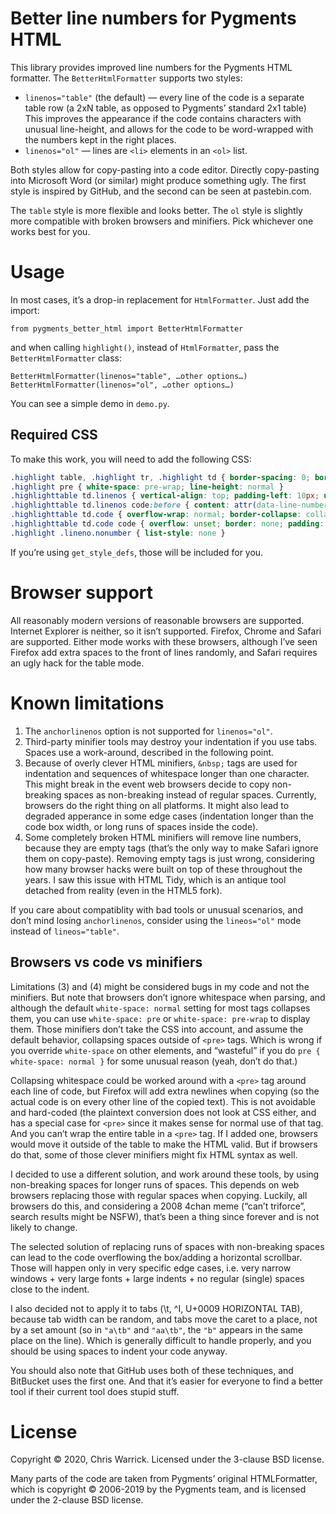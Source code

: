Better line numbers for Pygments HTML
=====================================

This library provides improved line numbers for the Pygments HTML formatter. The `BetterHtmlFormatter` supports two styles:

* `linenos="table"` (the default) — every line of the code is a separate table row (a 2xN table, as opposed to Pygments’ standard 2x1 table) This improves the appearance if the code contains characters with unusual line-height, and allows for the code to be word-wrapped with the numbers kept in the right places.
* `linenos="ol"` — lines are `<li>` elements in an `<ol>` list.

Both styles allow for copy-pasting into a code editor. Directly copy-pasting into Microsoft Word (or similar) might produce something ugly. The first style is inspired by GitHub, and the second can be seen at pastebin.com.

The `table` style is more flexible and looks better. The `ol` style is slightly more compatible with broken browsers and minifiers. Pick whichever one works best for you.

Usage
=====

In most cases, it’s a drop-in replacement for `HtmlFormatter`. Just add the import:

    from pygments_better_html import BetterHtmlFormatter

and when calling `highlight()`, instead of `HtmlFormatter`, pass the `BetterHtmlFormatter` class:

    BetterHtmlFormatter(linenos="table", …other options…)
    BetterHtmlFormatter(linenos="ol", …other options…)

You can see a simple demo in `demo.py`.

Required CSS
------------

To make this work, you will need to add the following CSS:

```css
.highlight table, .highlight tr, .highlight td { border-spacing: 0; border-collapse: separate; padding: 0 }
.highlight pre { white-space: pre-wrap; line-height: normal }
.highlighttable td.linenos { vertical-align: top; padding-left: 10px; user-select: none; -webkit-user-select: none }
.highlighttable td.linenos code:before { content: attr(data-line-number) }
.highlighttable td.code { overflow-wrap: normal; border-collapse: collapse }
.highlighttable td.code code { overflow: unset; border: none; padding: 0; margin: 0; white-space: pre-wrap; line-height: unset; background: none }
.highlight .lineno.nonumber { list-style: none }
```

If you’re using ``get_style_defs``, those will be included for you.

Browser support
===============

All reasonably modern versions of reasonable browsers are supported. Internet Explorer is neither, so it isn’t supported. Firefox, Chrome and Safari are supported. Either mode works with these browsers, although I’ve seen Firefox add extra spaces to the front of lines randomly, and Safari requires an ugly hack for the table mode.

Known limitations
=================

1. The `anchorlinenos` option is not supported for `linenos="ol"`.
2. Third-party minifier tools may destroy your indentation if you use tabs. Spaces use a work-around, described in the following point.
3. Because of overly clever HTML minifiers, `&nbsp;` tags are used for indentation and sequences of whitespace longer than one character. This might break in the event web browsers decide to copy non-breaking spaces as non-breaking instead of regular spaces. Currently, browsers do the right thing on all platforms. It might also lead to degraded apperance in some edge cases (indentation longer than the code box width, or long runs of spaces inside the code).
4. Some completely broken HTML minifiers will remove line numbers, because they are empty tags (that’s the only way to make Safari ignore them on copy-paste). Removing empty tags is just wrong, considering how many browser hacks were built on top of these throughout the years. I saw this issue with HTML Tidy, which is an antique tool detached from reality (even in the HTML5 fork).

If you care about compatiblity with bad tools or unusual scenarios, and don’t mind losing `anchorlinenos`, consider using the `lineos="ol"` mode instead of `lineos="table"`.

Browsers vs code vs minifiers
-----------------------------

Limitations (3) and (4) might be considered bugs in my code and not the minifiers. But note that browsers don’t ignore whitespace when parsing, and although the default `white-space: normal` setting for most tags collapses them, you can use `white-space: pre` or `white-space: pre-wrap` to display them. Those minifiers don’t take the CSS into account, and assume the default behavior, collapsing spaces outside of `<pre>` tags. Which is wrong if you override `white-space` on other elements, and “wasteful” if you do `pre { white-space: normal }` for some unusual reason (yeah, don’t do that.)

Collapsing whitespace could be worked around with a `<pre>` tag around each line of code, but Firefox will add extra newlines when copying (so the actual code is on every other line of the copied text). This is not avoidable and hard-coded (the plaintext conversion does not look at CSS either, and has a special case for `<pre>` since it makes sense for normal use of that tag. And you can’t wrap the entire table in a `<pre>` tag. If I added one, browsers would move it outside of the table to make the HTML valid. But if browsers do that, some of those clever minifiers might fix HTML syntax as well.

I decided to use a different solution, and work around these tools, by using non-breaking spaces for longer runs of spaces. This depends on web browsers replacing those with regular spaces when copying. Luckily, all browsers do this, and considering a 2008 4chan meme (“can’t triforce”, search results might be NSFW), that’s been a thing since forever and is not likely to change.

The selected solution of replacing runs of spaces with non-breaking spaces can lead to the code overflowing the box/adding a horizontal scrollbar. Those will happen only in very specific edge cases, i.e. very narrow windows + very large fonts + large indents + no regular (single) spaces close to the indent.

I also decided not to apply it to tabs (\t, ^I, U+0009 HORIZONTAL TAB), because tab width can be random, and tabs move the caret to a place, not by a set amount (so in `"a\tb"` and `"aa\tb"`, the `"b"` appears in the same place on the line). Which is generally difficult to handle properly, and you should be using spaces to indent your code anyway.

You should also note that GitHub uses both of these techniques, and BitBucket uses the first one. And that it’s easier for everyone to find a better tool if their current tool does stupid stuff.

License
=======

Copyright © 2020, Chris Warrick. Licensed under the 3-clause BSD license.

Many parts of the code are taken from Pygments’ original HTMLFormatter, which is copyright © 2006-2019 by the Pygments team, and is licensed under the 2-clause BSD license.
